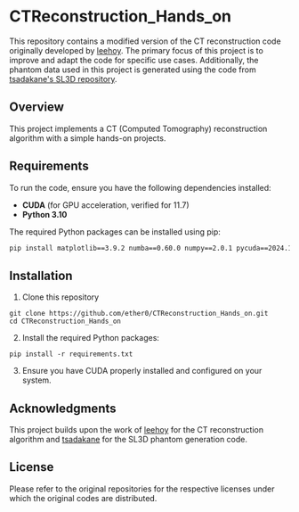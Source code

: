 # CTReconstruction_Hands_on

This repository contains a modified version of the CT reconstruction code originally developed by [leehoy](https://github.com/leehoy/CTReconstruction.git). The primary focus of this project is to improve and adapt the code for specific use cases. Additionally, the phantom data used in this project is generated using the code from [tsadakane's SL3D repository](https://github.com/tsadakane/sl3d.git).

## Overview

This project implements a CT (Computed Tomography) reconstruction algorithm with a simple hands-on projects.

## Requirements

To run the code, ensure you have the following dependencies installed:

- **CUDA** (for GPU acceleration, verified for 11.7)
- **Python 3.10**

The required Python packages can be installed using pip:

```bash
pip install matplotlib==3.9.2 numba==0.60.0 numpy==2.0.1 pycuda==2024.1.2 scipy==1.14.0
```

## Installation

1. Clone this repository
```
git clone https://github.com/ether0/CTReconstruction_Hands_on.git
cd CTReconstruction_Hands_on
```

2. Install the required Python packages:
```
pip install -r requirements.txt
```

3. Ensure you have CUDA properly installed and configured on your system.

## Acknowledgments

This project builds upon the work of [leehoy](https://github.com/leehoy/CTReconstruction.git) for the CT reconstruction algorithm and [tsadakane](https://github.com/tsadakane/sl3d.git) for the SL3D phantom generation code.

## License

Please refer to the original repositories for the respective licenses under which the original codes are distributed.

